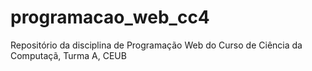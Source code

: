 # programacao_web_cc4
Repositório da disciplina de Programação Web do Curso de Ciência da Computaçã, Turma A, CEUB
